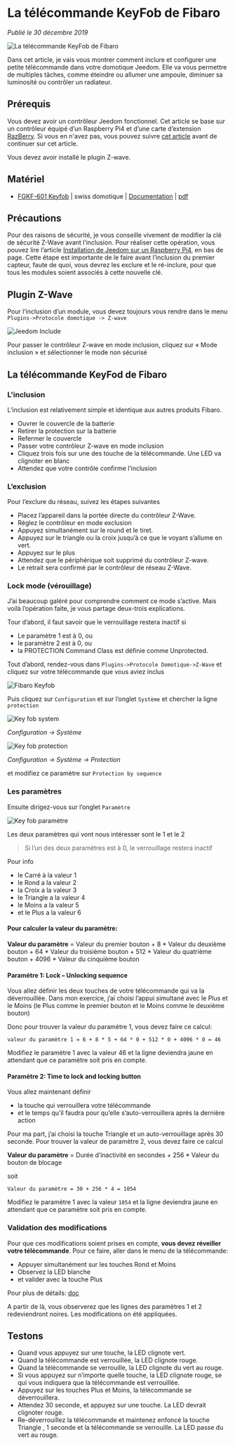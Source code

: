 # La télécommande KeyFob de Fibaro

*Publié le 30 décembre 2019*

![La télécommande KeyFob de Fibaro](Assets/images/jeedom-keyfob-fibaro.jpg "La télécommande KeyFob de Fibaro")

Dans cet article, je vais vous montrer comment inclure et configurer une petite télécommande dans votre domotique Jeedom. Elle va vous permettre de multiples tâches, comme éteindre ou allumer une ampoule, diminuer sa luminosité ou contrôler un radiateur.

## Prérequis
Vous devez avoir un contrôleur Jeedom fonctionnel. Cet article se base sur un contrôleur équipé d’un Raspberry Pi4 et d’une carte d’extension [RazBerry](https://z-wave.me/products/razberry/). Si vous en n'avez pas, vous pouvez suivre [cet article](../installation-jeedom) avant de continuer sur cet article.

Vous devez avoir installé le plugin Z-wave.

## Matériel

* [FGKF-601 Keyfob](https://www.fibaro.com/en/products/keyfob/) | swiss domotique | [Documentation](https://manuals.fibaro.com/keyfob/) | [pdf](Assets/pdf/FGKF-601-EN-T-v0.16_web_22.07.24.pdf)


## Précautions

Pour des raisons de sécurité, je vous conseille vivement de modifier la clé de sécurité Z-Wave avant l’inclusion. Pour réaliser cette opération, vous pouvez lire l’article [Installation de Jeedom sur un Raspberry Pi4](../installation-jeedom#modification-de-clé-de-sécurité), en bas de page. Cette étape est importante de le faire avant l’inclusion du premier capteur, faute de quoi, vous devrez les exclure et le ré-inclure, pour que tous les modules soient associés à cette nouvelle clé.

## Plugin Z-Wave

Pour l’inclusion d’un module, vous devez toujours vous rendre dans le menu `Plugins->Protocole domotique -> Z-wave`

![Jeedom Include](Assets/images/jeedom-zwave-include-module.png "Jeedom include")

Pour passer le contrôleur Z-wave en mode inclusion, cliquez sur « Mode inclusion » et sélectionner le mode non sécurisé

## La télécommande KeyFod de Fibaro
### L'inclusion

L’inclusion est relativement simple et identique aux autres produits Fibaro.

* Ouvrer le couvercle de la batterie
* Retirer la protection sur la batterie
* Refermer le couvercle
* Passer votre contrôleur Z-wave en mode inclusion
* Cliquez trois fois sur une des touche de la télécommande. Une LED va clignoter en blanc
* Attendez que votre contrôle confirme l’inclusion

### L’exclusion

Pour l’exclure du réseau, suivez les étapes suivantes

* Placez l’appareil dans la portée directe du contrôleur Z-Wave.
* Réglez le contrôleur en mode exclusion
* Appuyez simultanément sur le round et le tiret.
* Appuyez sur  le triangle ou la croix  jusqu’à ce que le voyant s’allume en vert.
* Appuyez sur le plus
* Attendez que le périphérique soit supprimé du contrôleur Z-wave.
* Le retrait sera confirmé par le contrôleur de réseau Z-Wave.

### Lock mode (vérouillage)

J’ai beaucoup galéré pour comprendre comment ce mode s’active. Mais voilà l’opération faite, je vous partage deux-trois explications.

Tour d’abord, il faut savoir que le verrouillage restera inactif si

* Le paramètre 1 est à 0, ou
* le paramètre 2 est à 0, ou
* la PROTECTION Command Class est définie comme Unprotected.

Tout d’abord, rendez-vous dans `Plugins->Protocole Domotique->Z-Wave` et cliquez sur votre télécommande que vous aviez inclus

![Fibaro Keyfob](Assets/images/jeedom-keyfob.png "Fibaro Keyfob")

Puis cliquez sur `Configuration` et sur l’onglet `Système` et chercher la ligne `protection`

![Key fob system](Assets/images/jeedom-keyfob-system.png "Keyfob systeme")

*Configuration -> Système*

![Key fob protection](Assets/images/jeedom-keyfob-protetcion.png "Keyfob protection")

*Configuration -> Système -> Protection*

et modifiez ce paramètre sur `Protection by sequence`

### Les paramètres

Ensuite dirigez-vous sur l’onglet `Paramètre`

![Key fob paramètre](Assets/images/jeedom-keyfob-configuration.png "Keyfob paramètre")

Les deux paramètres qui vont nous intéresser sont le 1 et le 2

> Si l’un des deux paramètres est à 0, le verrouillage restera inactif

Pour info
* le Carré à la valeur 1
* le Rond a la valeur 2
* la Croix a la valeur 3
* le Triangle a la valeur 4
* le Moins a la valeur 5
* et le Plus a la valeur 6

#### Pour calculer la valeur du paramètre:

**Valeur du paramètre** = Valeur du premier bouton + 8 * Valeur du deuxième bouton + 64 * Valeur du troisième bouton + 512 * Valeur du quatrième bouton + 4096 * Valeur du cinquième bouton

#### Paramètre 1: Lock – Unlocking sequence

Vous allez définir les deux touches de votre télécommande qui va la déverrouillée. Dans mon exercice, j’ai choisi l’appui simultané avec le Plus et le Moins (le Plus comme le premier bouton et le Moins comme le deuxième bouton)

Donc pour trouver la valeur du paramètre 1, vous devez faire ce calcul:

`valeur du paramètre 1 = 6 + 8 * 5 + 64 * 0 + 512 * 0 + 4096 * 0 = 46`

Modifiez le paramètre 1 avec la valeur 46 et la ligne deviendra jaune en attendant que ce paramètre soit pris en compte.

#### Paramètre 2: Time to lock and locking button

Vous allez maintenant définir

* la touche qui verrouillera votre télécommande
* et le temps qu’il faudra pour qu’elle s’auto-verrouillera après la dernière action

Pour ma part, j’ai choisi la touche Triangle et un auto-verrouillage après 30 seconde. Pour trouver la valeur de paramètre 2, vous devez faire ce calcul

**Valeur du paramètre** = Durée d’inactivité en secondes + 256 * Valeur du bouton de blocage

soit

`Valeur du paramètre = 30 + 256 * 4 = 1054`

Modifiez le paramètre 1 avec la valeur `1054` et la ligne deviendra jaune en attendant que ce paramètre soit pris en compte.

### Validation des modifications

Pour que ces modifications soient prises en compte, **vous devez réveiller votre télécommande**. Pour ce faire, aller dans le menu de la télécommande:

* Appuyer simultanément sur les touches Rond et Moins
* Observez la LED blanche
* et valider avec la touche Plus

Pour plus de détails: [doc](https://manuals.fibaro.com/fr/keyfob/)

A partir de là, vous observerez que les lignes des paramètres 1 et 2 redeviendront noires. Les modifications on été appliquées.

## Testons

* Quand vous appuyez sur une touche, la LED clignote vert.
* Quand la télécommande est verrouillée, la LED clignote rouge.
* Quand la télécommande se verrouille, la LED clignote du vert au rouge.
* Si vous appuyez sur n’importe quelle touche, la LED clignote rouge, se qui vous indiquera que la télécommande est verrouillée.
* Appuyez sur les touches Plus et Moins, la télécommande se déverrouillera.
* Attendez 30 seconde, et appuyez sur une touche. La LED devrait clignoter rouge.
* Re-déverrouillez la télécommande et maintenez enfoncé la touche Triangle , 1 seconde et la télécommande se verrouille. La LED passe du vert au rouge.